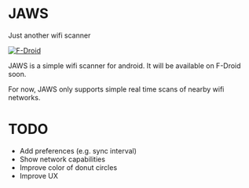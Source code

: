 # JAWS
Just another wifi scanner

[![F-Droid](https://f-droid.org/wiki/images/1/13/F-Droid-button.svg)](https://f-droid.org/repository/browse/?fdid=is.pinterjann.jaws)

JAWS is a simple wifi scanner for android. It will be available on F-Droid soon.

For now, JAWS only supports simple real time scans of nearby wifi networks.


# TODO
- Add preferences (e.g. sync interval)
- Show network capabilities
- Improve color of donut circles
- Improve UX
